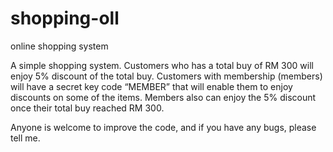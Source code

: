 # shopping-oll
online shopping system

A simple shopping system.
Customers who has a total buy of RM 300 will enjoy 5% discount of the total buy. 
Customers with membership (members) will have a secret key code “MEMBER” that will enable them to enjoy discounts on some of the items. 
Members also can enjoy the 5% discount once their total buy reached RM 300.

Anyone is welcome to improve the code, and if you have any bugs, please tell me.
